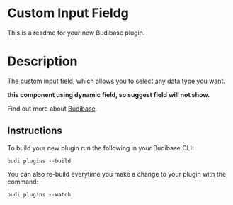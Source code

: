 # Custom Input Fieldg

This is a readme for your new Budibase plugin.

# Description

The custom input field, which allows you to select any data type you want.

**this component using dynamic field, so suggest field will not show.**

Find out more about [Budibase](https://github.com/Budibase/budibase).

## Instructions

To build your new plugin run the following in your Budibase CLI:

```
budi plugins --build
```

You can also re-build everytime you make a change to your plugin with the command:

```
budi plugins --watch
```

